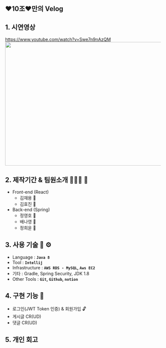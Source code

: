 ## ❤️10조❤️만의 Velog
## 1. 시연영상   
https://www.youtube.com/watch?v=Swe7n9nAzQM   
<img src="https://user-images.githubusercontent.com/44156173/138483530-73d92319-6c9a-4617-bf59-e5ba66b4765b.png" width="700" height="400">

## 2. 제작기간 & 팀원소개 🏃‍🏃‍♀️ 💨
- Front-end (React)
    - 김재용 👨
    - 김효진 🧔
- Back-end (Spring)
    - 정영호 🧑
    - 배나영 👧
    - 정희윤 👧

## 3. 사용 기술 🔧 ⚙️
- Language : **`Java 8`**
- Tool : **`Intellij`**
- Infrastructure : **`AWS RDS - MySQL`, `Aws EC2`**
- 기타 : Gradle, Spring Security, JDK 1.8
- Other Tools : **`Git`, `Github`, `notion`**

## 4. 구현 기능 📃
- 로그인(JWT Token 인증) & 회원가입 🔓
- 게시글 CR(UD)
- 댓글 CR(UD)

## 5. 개인 회고
